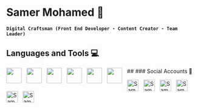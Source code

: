 # Samer Mohamed 🪽
**`Digital Craftsman (Front End Developer - Content Creator - Team Leader)`**

## Languages and Tools 💻
<img align="left" width="40px" style="padding-right:10px;" src="https://cdn.jsdelivr.net/gh/devicons/devicon@latest/icons/html5/html5-original.svg"/>
<img align="left" width="40px" style="padding-right:10px;" src="https://cdn.jsdelivr.net/gh/devicons/devicon@latest/icons/css3/css3-original.svg"/>
<img align="left" width="40px" style="padding-right:10px;" src="https://cdn.jsdelivr.net/gh/devicons/devicon@latest/icons/bootstrap/bootstrap-original.svg"/>
<img align="left" width="40px" style="padding-right:10px;" src="https://cdn.jsdelivr.net/gh/devicons/devicon@latest/icons/sass/sass-original.svg"/>
<img align="left" width="40px" style="padding-right:10px;" src="https://cdn.jsdelivr.net/gh/devicons/devicon@latest/icons/javascript/javascript-original.svg"/>
<img align="left" width="40px" style="padding-right:10px;" src="https://cdn.jsdelivr.net/gh/devicons/devicon@latest/icons/react/react-original.svg"/> 
##
### Social Accounts 📱

[<img align="left" width="30px" style="padding-right:10px;" alt="Samer Mohamed | LinkedIn" src="https://cdn.jsdelivr.net/gh/devicons/devicon@latest/icons/linkedin/linkedin-original.svg" />][linkedin]
[<img align="left" width="30px" style="padding-right:10px;" alt="Samer Mohamed | facebook" src="https://cdn.jsdelivr.net/gh/devicons/devicon@latest/icons/facebook/facebook-original.svg" />][facebook]
[<img align="left" width="30px" style="padding-right:10px;" alt="Samer Mohamed | Instagram" src="https://www.svgrepo.com/show/452229/instagram-1.svg" />][instagram]
[<img align="left" width="30px" style="padding-right:10px;" alt="Samer Mohamed | tiktok" src="https://www.svgrepo.com/show/303156/tiktok-icon-white-1-logo.svg" />][tiktok]
[<img align="left" width="30px" style="padding-right:10px;" alt="Samer Mohamed | telegram" src="https://www.svgrepo.com/show/452115/telegram.svg" />][telegram]
[<img align="left" width="30px" style="padding-right:10px;" alt="Samer Mohamed | whatsapp" src="https://www.svgrepo.com/show/475692/whatsapp-color.svg" />][whatsapp]

[linkedin]: https://www.linkedin.com/in/samer-mohamed-5b2586280
[facebook]: https://www.facebook.com/profile.php?id=100083281736623&mibextid=ZbWKwL
[instagram]: https://instagram.com/samer_mohamed96?utm_source=qr&igshid=MzNlNGNkZWQ4Mg%3D%3D
[tiktok]: https://www.tiktok.com/@samermo96?_t=8oLmttnsnbN&_r=1
[telegram]: https://t.me/+201065849076
[whatsapp]: https://wa.me/qr/DSRQF7O6GN4JL1
